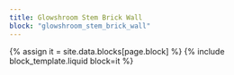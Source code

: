```yaml
---
title: Glowshroom Stem Brick Wall
block: "glowshroom_stem_brick_wall"
---
```


{% assign it = site.data.blocks[page.block] %}
{% include block_template.liquid block=it %}

